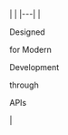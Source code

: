 <div class="apiboss-section1" markdown="1">
| |
|---|
|<div class="apiboss-text-container"><p class="apiboss-h1">Designed</p><p class="apiboss-h3">for Modern </p><p class="apiboss-h3"> Development</p><p class="apiboss-h2">through </p><p class="apiboss-h2">APIs</p></div>|
</div>
